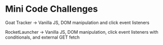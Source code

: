 # Mini Code Challenges

Goat Tracker -> Vanilla JS, DOM manipulation and click event listeners

RocketLauncher -> Vanilla JS, DOM manipulation, click event listeners with conditionals, and external GET fetch